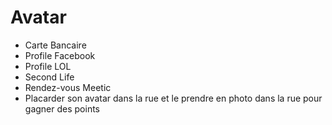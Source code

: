 # Avatar

* Carte Bancaire
* Profile Facebook
* Profile LOL
* Second Life
* Rendez-vous Meetic
* Placarder son avatar dans la rue et le prendre en photo dans la rue pour gagner des points
